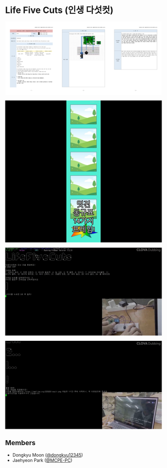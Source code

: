# Life Five Cuts (인생 다섯컷)

[![2022년도 2학기 사물인터넷서비스기획 프로젝트 보고서](images/report.png)]([게시용]%202022년도%202학기%20사물인터넷서비스기획%20프로젝트%20보고서.pdf)

[![소개 동영상](images/intro.png)](https://cdn.jsdelivr.net/gh/MCPE-PC/2022-dimigo-life-five-cuts@main/intro.mp4)

[![시연 동영상](images/demo-start.png)](https://cdn.jsdelivr.net/gh/MCPE-PC/2022-dimigo-life-five-cuts@main/demo.mp4)

[![시연 동영상](images/demo-end.png)](https://cdn.jsdelivr.net/gh/MCPE-PC/2022-dimigo-life-five-cuts@main/demo.mp4)

## Members

- Dongkyu Moon ([@dongkyu12345](https://github.com/dongkyu12345))
- Jaehyeon Park ([@MCPE-PC](https://github.com/MCPE-PC))
